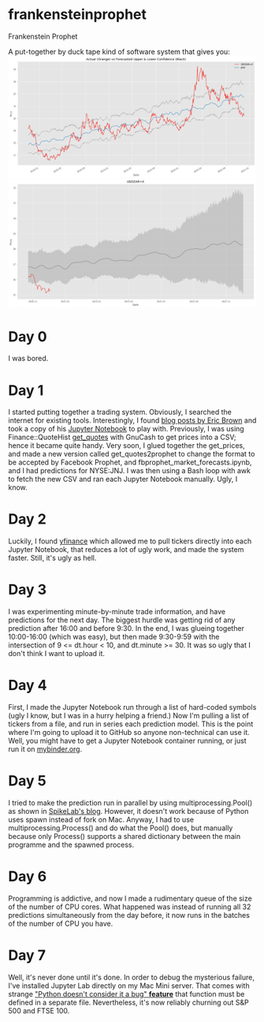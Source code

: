 # frankensteinprophet
Frankenstein Prophet

A put-together by duck tape kind of software system that gives you:
![](Screenshot%202020-12-03%20at%2011.48.06.png)
![](Screenshot%202020-12-03%20at%2011.45.32.png)

# Day 0
I was bored.

# Day 1
I started putting together a trading system. Obviously, I searched the internet for existing tools. Interestingly, I found [blog posts by Eric Brown](https://pythondata.com/stock-market-forecasting-with-prophet/) and took a copy of his [Jupyter Notebook](https://github.com/urgedata/pythondata/blob/master/fbprophet/fbprophet_market_forecasts.ipynb) to play with.
Previously, I was using Finance::QuoteHist [get_quotes](https://wiki.gnucash.org/wiki/Stocks/get_prices) with GnuCash to get prices into a CSV; hence it became quite handy.
Very soon, I glued together the get_prices, and made a new version called get_quotes2prophet to change the format to be accepted by Facebook Prophet, and fbprophet_market_forecasts.ipynb, and I had predictions for NYSE:JNJ. I was then using a Bash loop with awk to fetch the new CSV and ran each Jupyter Notebook manually. Ugly, I know.
# Day 2
Luckily, I found [yfinance](https://pypi.org/project/yfinance/) which allowed me to pull tickers directly into each Jupyter Notebook, that reduces a lot of ugly work, and made the system faster. Still, it's ugly as hell.
# Day 3
I was experimenting minute-by-minute trade information, and have predictions for the next day. The biggest hurdle was getting rid of any prediction after 16:00 and before 9:30. In the end, I was glueing together 10:00-16:00 (which was easy), but then made 9:30-9:59 with the intersection of 9 <= dt.hour < 10, and dt.minute >= 30. It was so ugly that I don't think I want to upload it.
# Day 4
First, I made the Jupyter Notebook run through a list of hard-coded symbols (ugly I know, but I was in a hurry helping a friend.) Now I'm pulling a list of tickers from a file, and run in series each prediction model. This is the point where I'm going to upload it to GitHub so anyone non-technical can use it. Well, you might have to get a Jupyter Notebook container running, or just run it on [mybinder.org](https://mybinder.org/v2/gh/jupyterlab/jupyterlab-demo/master?urlpath=lab/tree/demo).
# Day 5
I tried to make the prediction run in parallel by using multiprocessing.Pool() as shown in [SpikeLab's blog](https://medium.com/spikelab/forecasting-multiples-time-series-using-prophet-in-parallel-2515abd1a245). However, it doesn't work because of Python uses spawn instead of fork on Mac. Anyway, I had to use multiprocessing.Process() and do what the Pool() does, but manually because only Process() supports a shared dictionary between the main programme and the spawned process.
# Day 6
Programming is addictive, and now I made a rudimentary queue of the size of the number of CPU cores. What happened was instead of running all 32 predictions simultaneously from the day before, it now runs in the batches of the number of CPU you have.
# Day 7
Well, it's never done until it's done. In order to debug the mysterious failure, I've installed Jupyter Lab directly on my Mac Mini server. That comes with strange ["Python doesn't consider it a bug" **feature**](https://bugs.python.org/issue25053) that function must be defined in a separate file. Nevertheless, it's now reliably churning out S&P 500 and FTSE 100.

